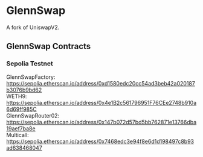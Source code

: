 # GlennSwap

A fork of UniswapV2.

## GlennSwap Contracts

### Sepolia Testnet

GlennSwapFactory: https://sepolia.etherscan.io/address/0xd1580edc20cc54ad3beb42a020187b3076b9bd62  
WETH9: https://sepolia.etherscan.io/address/0x4e1B2c561796951F76CEe2748b910a6d69ff985C  
GlennSwapRouter02: https://sepolia.etherscan.io/address/0x147b072d57bd5bb762871e13766dba19aef7ba8e  
Multicall: https://sepolia.etherscan.io/address/0x7468edc3e94f8e6d1d198497c8b93ad638468047  
